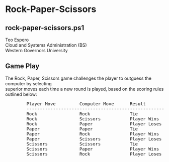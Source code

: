 # Rock-Paper-Scissors
## rock-paper-scissors.ps1
Teo Espero<br />
Cloud and Systems Administration (BS)<br />
Western Governors University<br />

## Game Play
The Rock, Paper, Scissors game challenges the player to outguess the computer by selecting<br />
superior moves each time a new round is played, based on the scoring rules outlined below:<br />
<pre >
        Player Move         Computer Move      Result
        ---------------------------------------------------------
        Rock                Rock               Tie
        Rock                Scissors           Player Wins
        Rock                Paper              Player Loses
        Paper               Paper              Tie
        Paper               Rock               Player Wins
        Paper               Scissors           Player Loses
        Scissors            Scissors           Tie
        Scissors            Paper              Player Wins
        Scissors            Rock               Player Loses
</pre>

